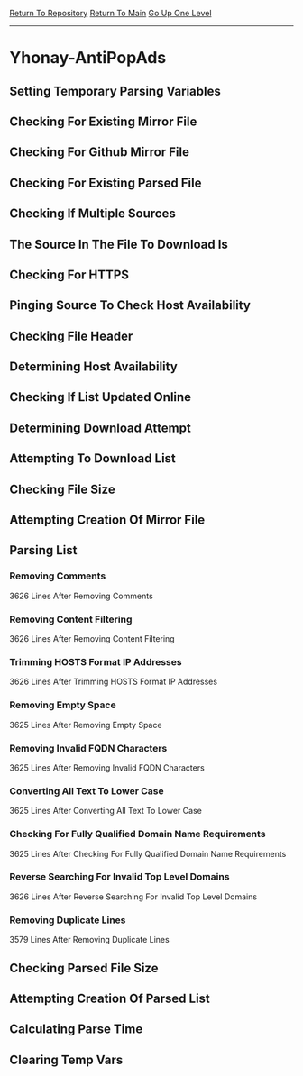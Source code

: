 [Return To Repository](https://github.com/deathbybandaid/piholeparser/)
[Return To Main](https://github.com/deathbybandaid/piholeparser/blob/master/RecentRunLogs/Mainlog.md)
[Go Up One Level](https://github.com/deathbybandaid/piholeparser/blob/master/RecentRunLogs/TopLevelScripts/30-Processing-Blacklists.md)
____________________________________
# Yhonay-AntiPopAds
## Setting Temporary Parsing Variables
## Checking For Existing Mirror File
## Checking For Github Mirror File
## Checking For Existing Parsed File
## Checking If Multiple Sources
## The Source In The File To Download Is
## Checking For HTTPS
## Pinging Source To Check Host Availability
## Checking File Header
## Determining Host Availability
## Checking If List Updated Online
## Determining Download Attempt
## Attempting To Download List
## Checking File Size
## Attempting Creation Of Mirror File
## Parsing List
### Removing Comments
3626 Lines After Removing Comments
### Removing Content Filtering
3626 Lines After Removing Content Filtering
### Trimming HOSTS Format IP Addresses
3626 Lines After Trimming HOSTS Format IP Addresses
### Removing Empty Space
3625 Lines After Removing Empty Space
### Removing Invalid FQDN Characters
3625 Lines After Removing Invalid FQDN Characters
### Converting All Text To Lower Case
3625 Lines After Converting All Text To Lower Case
### Checking For Fully Qualified Domain Name Requirements
3625 Lines After Checking For Fully Qualified Domain Name Requirements
### Reverse Searching For Invalid Top Level Domains
3626 Lines After Reverse Searching For Invalid Top Level Domains
### Removing Duplicate Lines
3579 Lines After Removing Duplicate Lines
## Checking Parsed File Size
## Attempting Creation Of Parsed List
## Calculating Parse Time
## Clearing Temp Vars
